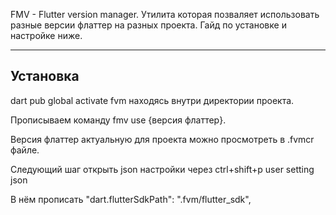 
FMV - Flutter version manager. Утилита которая позваляет использовать разные версии флаттер на разных проекта. Гайд по установке и настройке ниже.

---
## Установка 

dart pub global activate fvm находясь внутри директории проекта.

Прописываем команду fmv use {версия флаттер}.

Версия флаттер актуальную для проекта можно просмотреть в .fvmcr файле.

Следующий шаг открыть json настройки через ctrl+shift+p user setting json

В нём прописать   "dart.flutterSdkPath": ".fvm/flutter_sdk",